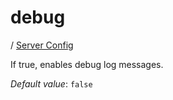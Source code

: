 # debug

/ [Server Config](../README.md) 

If true, enables debug log messages.

*Default value*: `false`
